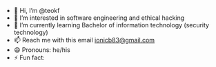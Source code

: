 - 👋 Hi, I’m @teokf
- 👀 I’m interested in software engineering and ethical hacking
- 🌱 I’m currently learning Bachelor of information technology (security technology) 
- 📫  Reach me with this email ionicb83@gmail.com 
- 😄 Pronouns: he/his
- ⚡ Fun fact: 

<!---
teokf/teokf is a ✨ special ✨ repository because its `README.md` (this file) appears on your GitHub profile.
You can click the Preview link to take a look at your changes.
--->

